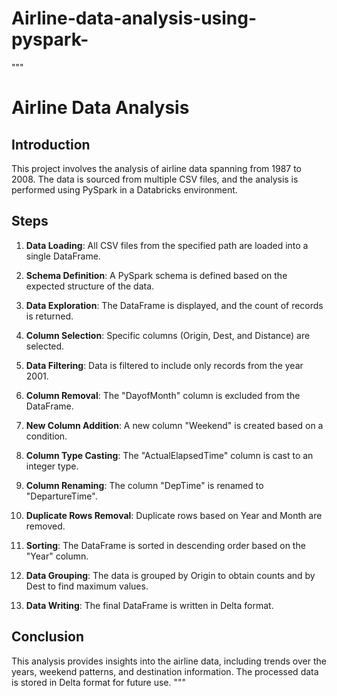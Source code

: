 # Airline-data-analysis-using-pyspark-
"""
# Airline Data Analysis

## Introduction
This project involves the analysis of airline data spanning from 1987 to 2008. The data is sourced from multiple CSV files, and the analysis is performed using PySpark in a Databricks environment.

## Steps
1. **Data Loading**: All CSV files from the specified path are loaded into a single DataFrame.

2. **Schema Definition**: A PySpark schema is defined based on the expected structure of the data.

3. **Data Exploration**: The DataFrame is displayed, and the count of records is returned.

4. **Column Selection**: Specific columns (Origin, Dest, and Distance) are selected.

5. **Data Filtering**: Data is filtered to include only records from the year 2001.

6. **Column Removal**: The "DayofMonth" column is excluded from the DataFrame.

7. **New Column Addition**: A new column "Weekend" is created based on a condition.

8. **Column Type Casting**: The "ActualElapsedTime" column is cast to an integer type.

9. **Column Renaming**: The column "DepTime" is renamed to "DepartureTime".

10. **Duplicate Rows Removal**: Duplicate rows based on Year and Month are removed.

11. **Sorting**: The DataFrame is sorted in descending order based on the "Year" column.

12. **Data Grouping**: The data is grouped by Origin to obtain counts and by Dest to find maximum values.

13. **Data Writing**: The final DataFrame is written in Delta format.

## Conclusion
This analysis provides insights into the airline data, including trends over the years, weekend patterns, and destination information. The processed data is stored in Delta format for future use.
"""
